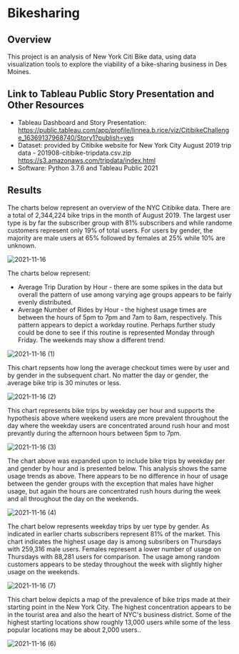 # Bikesharing

## Overview

This project is an analysis of New York Citi Bike data, using data visualization tools to explore the viability of a bike-sharing business in Des Moines.

## Link to Tableau Public Story Presentation and Other Resources

* Tableau Dashboard and Story Presentation:  https://public.tableau.com/app/profile/linnea.b.rice/viz/CitibikeChallenge_16369137968740/Story1?publish=yes
* Dataset: provided by Citibike website for New York City August 2019 trip data - 201908-citibike-tripdata.csv.zip
https://s3.amazonaws.com/tripdata/index.html
* Software:  Python 3.7.6 and Tableau Public 2021

## Results

The charts below represent an overview of the NYC Citibike data.  There are a total of 2,344,224 bike trips in the month of August 2019.  The largest user type is by far the subscriber group with 81% subscribers and while randome customers represent only 19% of total users.  For users by gender, the majority are male users at 65% followed by females at 25% while 10% are unknown.   

![2021-11-16](https://user-images.githubusercontent.com/35401581/142051419-3a3d144b-4087-424c-b5ef-4a8611b244ef.png)

The charts below represent:
* Average Trip Duration by Hour - there are some spikes in the data but overall the pattern of use among varying age groups appears to be fairly evenly distributed.
* Average Number of Rides by Hour - the highest usage times are between the hours of 5pm to 7pm and 7am to 8am, respectively.  This pattern appears to depict a workday routine.  Perhaps further study could be done to see if this routine is represented Monday through Friday.  The weekends may show a different trend. 

![2021-11-16 (1)](https://user-images.githubusercontent.com/35401581/142044297-4812ccb1-bec5-4fee-9d7e-54215154f033.png)

This chart repsents how long the average checkout times were by user and by gender in the subsequent chart.  No matter the day or gender, the average bike trip is 30 minutes or less.

![2021-11-16 (2)](https://user-images.githubusercontent.com/35401581/142045097-ec9d0871-57db-4e07-8d86-e20bd547208a.png)

This chart represents bike trips by weekday per hour and supports the hypothesis above where weekend users are more prevalent throughout the day where the weekday users are concentrated around rush hour and most prevantly during the afternoon hours between 5pm to 7pm.

![2021-11-16 (3)](https://user-images.githubusercontent.com/35401581/142045119-ede70bac-4cdb-4662-92b0-6f48bdfb3c1b.png)

The chart above was expanded upon to include bike trips by weekday per and gender by hour and is presented below.  This analysis shows the same usage trends as above.  There appears to be no difference in hour of usage between the gender groups with the exception that males have higher usage, but again the hours are concentrated rush hours during the week and all throughout the day on the weekends.

![2021-11-16 (4)](https://user-images.githubusercontent.com/35401581/142045133-0c717b01-60d8-4b03-b320-717e83e64b88.png)

The chart below represents weekday trips by uer type by gender.  As indicated in earlier charts subscribers represent 81% of the market.  This chart indicates the highest usage day is among subsribers on Thursdays with 259,316 male users.  Females represent a lower number of usage on Thursdays with 88,281 users for comparison.  The usage among random customers appears to be steday throughout the week with slightly higher usage on the weekends. 

![2021-11-16 (7)](https://user-images.githubusercontent.com/35401581/142045160-348d8ada-e389-4e88-8bbd-7afe2ce82a44.png)

This chart below depicts a map of the prevalence of bike trips made at their starting point in the New York City.  The highest concentration appears to be in the tourist area and also the heart of NYC's business district.  Some of the highest starting locations show roughly 13,000 users while some of the less popular locations may be about 2,000 users..   

![2021-11-16 (6)](https://user-images.githubusercontent.com/35401581/142045172-ac8ef3a8-2b6f-455d-b889-aedc6ca3c961.png)
